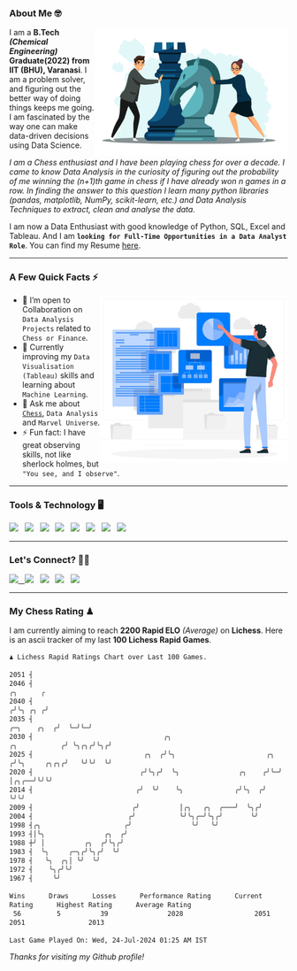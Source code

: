 ### About Me 🤓
<img align="right" alt="Coding" width="350" src="https://github.com/Laxman-Lakhan/Laxman-Lakhan/blob/master/Assets/Chess_Vector.jpg">   

I am a **B.Tech** _**(Chemical Engineering)**_ **Graduate(2022) from IIT (BHU), Varanasi**. I am a problem solver, and figuring out the better way of doing things keeps me going. I am fascinated by the way one can make data-driven decisions using Data Science. 

_I am a Chess enthusiast and I have been playing chess for over a decade. I came to know Data Analysis in the curiosity of figuring out the probability of me winning the (n+1)th game in chess if I have already won n games in a row. In finding the answer to this question I learn many python libraries (pandas, matplotlib, NumPy, scikit-learn, etc.) and Data Analysis Techniques to extract, clean and analyse the data._

I am now a Data Enthusiast with good knowledge of Python, SQL, Excel and Tableau. And I am **`looking for Full-Time Opportunities in a Data Analyst Role`**. You can find my Resume
 [here](https://drive.google.com/file/d/1UIOoogRLj5eGQFQBkuvMmTISZVdl2Ok7/view?usp=sharing).


---

### A Few Quick Facts ⚡️
<img align="right" alt="Coding" width="340" src="https://github.com/Laxman-Lakhan/Laxman-Lakhan/blob/master/Assets/Data_Vector.jpg">   

- 🤝 I’m open to Collaboration on `Data Analysis Projects` related to `Chess or Finance`.
- 📖 Currently improving my `Data Visualisation (Tableau)` skills and learning about `Machine Learning`.
- 💬 Ask me about [`Chess`](https://lichess.org/@/YourKingIsInDanger), `Data Analysis` and `Marvel Universe`.
- ⚡️ Fun fact: I have great observing skills, not like sherlock holmes, but `"You see, and I observe"`.

---
### Tools & Technology 🖥

<img src="https://img.shields.io/badge/Python-white?logo=Python&logoColor=ColorName&style=ShieldStyle" /> &nbsp;
<img src="https://img.shields.io/badge/MySQL-white?logo=MySQL&logoColor=ColorName&style=ShieldStyle" /> &nbsp;
<img src="https://img.shields.io/badge/Tableau-white?logo=Tableau&logoColor=ColorName&style=ShieldStyle" /> &nbsp;
<img src="https://img.shields.io/badge/Excel-white?logo=Microsoft+Excel&logoColor=196F3D&style=ShieldStyle" /> &nbsp;
<img src="https://img.shields.io/badge/Jupyter-white?logo=Jupyter&logoColor=ColorName&style=ShieldStyle" /> &nbsp;
<img src="https://img.shields.io/badge/pandas-white?logo=Pandas&logoColor=000080&style=ShieldStyle" /> &nbsp;
<img src="https://img.shields.io/badge/numpy-white?logo=Numpy&logoColor=85C1E9&style=ShieldStyle" /> &nbsp;
<img src="https://img.shields.io/badge/scikit learn-white?logo=Scikit+Learn&logoColor=ColorName&style=ShieldStyle" /> &nbsp;



---

### Let's Connect? 🫳🏻

<a href="mailto:laxmansingh.lakhan@gmail.com"> <img src="https://img.icons8.com/fluent/48/000000/gmail.png" width="3.5%"/> &nbsp;
[<img src="https://img.icons8.com/color/48/000000/linkedin.png" width="3.5%"/>](https://www.linkedin.com/in/laxman-lakhan/)  &nbsp;
[<img src="https://img.icons8.com/fluent/48/000000/facebook-new.png" width="3.5%"/>](https://www.facebook.com/s.laxmanlakhan/)  &nbsp;
[<img src="https://img.icons8.com/fluent/48/000000/instagram-new.png" width="3.5%"/>](https://www.instagram.com/laxman.lakhan/)  &nbsp;
[<img src="https://img.icons8.com/color/48/000000/twitter.png" width="3.5%"/>](https://twitter.com/laxman__lakhan)  &nbsp;

 ---
  
### My Chess Rating ♟
  
I am currently aiming to reach **2200 Rapid ELO** *(Average)* on **Lichess**. Here is an ascii tracker of my last **100 Lichess Rapid Games**.

  ```
  ♟︎ 𝙻𝚒𝚌𝚑𝚎𝚜𝚜 Rapid 𝚁𝚊𝚝𝚒𝚗𝚐𝚜 𝙲𝚑𝚊𝚛𝚝 𝚘𝚟𝚎𝚛 𝙻𝚊𝚜𝚝 𝟷00 𝙶𝚊𝚖𝚎𝚜.
  
2051 ┤
2046 ┤                                                                                          ╭╮      ╭
2040 ┤                                                                                         ╭╯╰╮ ╭╮ ╭╯
2035 ┤                                                                             ╭─╮    ╭╮  ╭╯  ╰─╯╰─╯
2030 ┤                                 ╭╮                            ╭╮           ╭╯ ╰╮╭╮╭╯╰╮╭╯
2025 ┤                            ╭╮  ╭╯╰╮                       ╭╮ ╭╯╰╮     ╭╮╭╮╭╯   ╰╯╰╯  ╰╯
2020 ┤                           ╭╯╰╮╭╯  ╰╮               ╭╮    ╭╯╰─╯  │╭╮╭──╯╰╯╰╯
2014 ┤                          ╭╯  ╰╯    ╰╮             ╭╯╰╮  ╭╯      ╰╯╰╯
2009 ┤                         ╭╯          │╭╮   ╭╮  ╭───╯  ╰╮╭╯
2004 ┤                        ╭╯           ╰╯╰╮╭─╯╰╮╭╯       ╰╯
1998 ┤╭╮                     ╭╯               ╰╯   ╰╯
1993 ┤│╰╮               ╭╮  ╭╯
1988 ┼╯ │          ╭╮  ╭╯╰╮╭╯
1983 ┤  ╰╮     ╭─╮╭╯╰╮╭╯  ╰╯
1978 ┤   ╰╮  ╭╮│ ╰╯  ╰╯
1972 ┤    ╰╮╭╯╰╯
1967 ┤     ╰╯ 

Wins      Draws      Losses      Performance Rating      Current Rating      Highest Rating      Average Rating
   56         5          39               2028                  2051                2051                2013     

Last Game Played On: Wed, 24-Jul-2024 01:25 AM IST
  ```
  
  
*Thanks for visiting my Github profile!*
